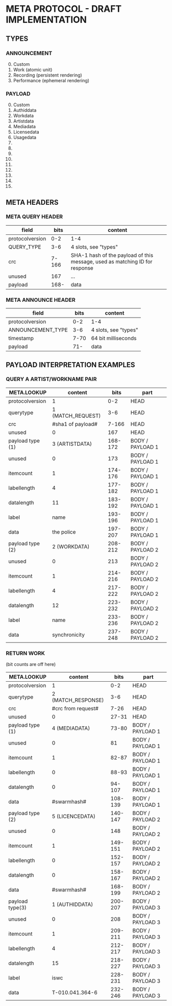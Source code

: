 # META PROTOCOL - DRAFT IMPLEMENTATION

## TYPES

### ANNOUNCEMENT

0. Custom
1. Work (atomic unit)
2. Recording (persistent rendering)
3. Performance (ephemeral rendering)

### PAYLOAD

0. Custom
1. Authiddata 
2. Workdata
3. Artistdata
4. Mediadata
5. Licensedata  
6. Usagedata
7. 
8.
9.
10.
11.
12.
13.
14.
15.


## META HEADERS

### META QUERY HEADER

|field|bits|content|
|-|-|-|
|protocolversion|0-2|1-4|
|QUERY_TYPE|3-6| 4 slots, see "types"|
|crc|7-166|SHA-1 hash of the payload of this message, used as matching ID for response|
|unused|167|...|
|payload|168-|data|


### META ANNOUNCE HEADER

|field|bits|content|
|-|-|-|
|protocolversion|0-2|1-4|
|ANNOUNCEMENT_TYPE|3-6| 4 slots, see "types"|
|timestamp|7-70|64 bit milliseconds|
|payload|71-|data|

## PAYLOAD INTERPRETATION EXAMPLES

### QUERY A ARTIST/WORKNAME PAIR

|META.LOOKUP|content|bits|part|
|-|-|-|-|
|protocolversion|1|0-2|HEAD|
|querytype|1 (MATCH_REQUEST)|3-6|HEAD|
|crc|#sha1 of payload#|7-166|HEAD|
|unused|0|167|HEAD|
|payload type (1)|3 (ARTISTDATA)|168-172|BODY / PAYLOAD 1|
|unused|0|173|BODY / PAYLOAD 1|
|itemcount|1|174-176|BODY / PAYLOAD 1|
|labellength|4|177-182|BODY / PAYLOAD 1|
|datalength|11|183-192|BODY / PAYLOAD 1|
|label|name|193-196|BODY / PAYLOAD 1|
|data|the police|197-207|BODY / PAYLOAD 1|
|payload type (2)|2 (WORKDATA)|208-212|BODY / PAYLOAD 2|
|unused|0|213|BODY / PAYLOAD 2|
|itemcount|1|214-216|BODY / PAYLOAD 2|
|labellength|4|217-222|BODY / PAYLOAD 2|
|datalength|12|223-232|BODY / PAYLOAD 2|
|label|name|233-236|BODY / PAYLOAD 2|
|data|synchronicity|237-248|BODY / PAYLOAD 2|

### RETURN WORK

(bit counts are off here)

|META.LOOKUP|content|bits|part|
|-|-|-|-|
|protocolversion|1|0-2|HEAD|
|querytype|2 (MATCH_RESPONSE)|3-6|HEAD|
|crc|#crc from request#|7-26|HEAD|
|unused|0|27-31|HEAD|
|payload type (1)|4 (MEDIADATA)|73-80|BODY / PAYLOAD 1|
|unused|0|81|BODY / PAYLOAD 1|
|itemcount|1|82-87|BODY / PAYLOAD 1|
|labellength|0|88-93|BODY / PAYLOAD 1|
|datalength|0|94-107|BODY / PAYLOAD 1|
|data|#swarmhash#|108-139|BODY / PAYLOAD 1|
|payload type (2)|5 (LICENCEDATA)|140-147|BODY / PAYLOAD 2|
|unused|0|148|BODY / PAYLOAD 2|
|itemcount|1|149-151|BODY / PAYLOAD 2|
|labellength|0|152-157|BODY / PAYLOAD 2|
|datalength|0|158-167|BODY / PAYLOAD 2|
|data|#swarmhash#|168-199|BODY / PAYLOAD 2|
|payload type(3)|1 (AUTHIDDATA)|200-207|BODY / PAYLOAD 3|
|unused|0|208|BODY / PAYLOAD 3|
|itemcount|1|209-211|BODY / PAYLOAD 3|
|labellength|4|212-217|BODY / PAYLOAD 3|
|datalength|15|218-227|BODY / PAYLOAD 3|
|label|iswc|228-231|BODY / PAYLOAD 3|
|data|T-010.041.364-6|232-246|BODY / PAYLOAD 3|
